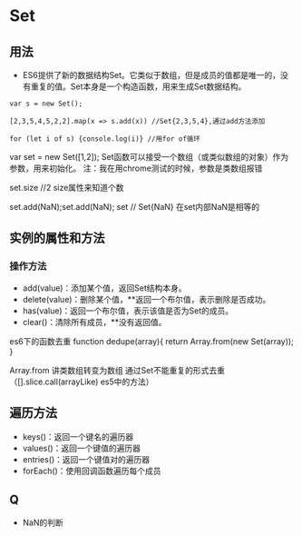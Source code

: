 # Set

## 用法
* ES6提供了新的数据结构Set。它类似于数组，但是成员的值都是唯一的，没有重复的值。Set本身是一个构造函数，用来生成Set数据结构。
```
var s = new Set();

[2,3,5,4,5,2,2].map(x => s.add(x)) //Set{2,3,5,4},通过add方法添加

for (let i of s) {console.log(i)} //用for of循环
```

var set = new Set([1,2]);
Set函数可以接受一个数组（或类似数组的对象）作为参数，用来初始化。
注：我在用chrome测试的时候，参数是类数组报错

set.size //2
size属性来知道个数

set.add(NaN);set.add(NaN);
set // Set{NaN}
在set内部NaN是相等的

## 实例的属性和方法
### 操作方法
* add(value)：添加某个值，返回Set结构本身。
* delete(value)：删除某个值，**返回一个布尔值，表示删除是否成功。
* has(value)：返回一个布尔值，表示该值是否为Set的成员。
* clear()：清除所有成员，**没有返回值。

es6下的函数去重
function dedupe(array){
	return Array.from(new Set(array));
}

Array.from 讲类数组转变为数组 通过Set不能重复的形式去重（[].slice.call(arrayLike) es5中的方法）

## 遍历方法

* keys()：返回一个键名的遍历器
* values()：返回一个键值的遍历器
* entries()：返回一个键值对的遍历器
* forEach()：使用回调函数遍历每个成员





## Q
* NaN的判断




